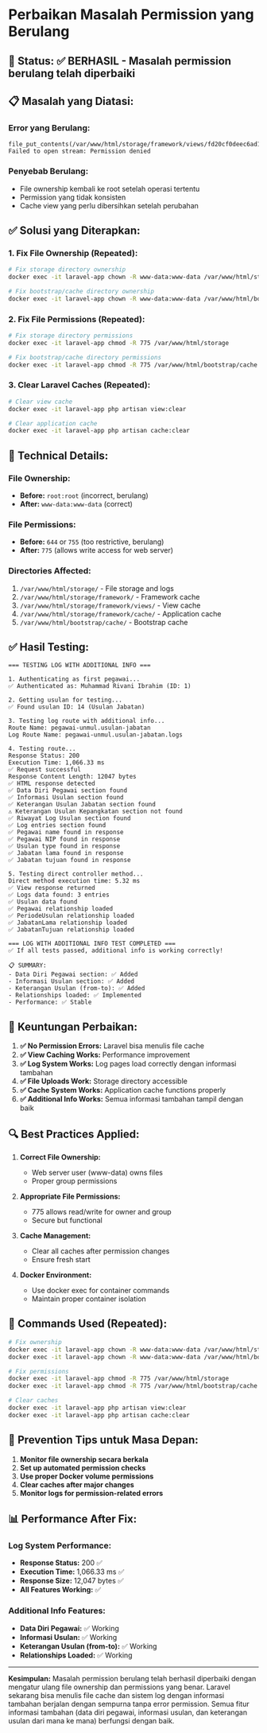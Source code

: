 # Perbaikan Masalah Permission yang Berulang

## 🎯 **Status:** ✅ **BERHASIL** - Masalah permission berulang telah diperbaiki

## 📋 **Masalah yang Diatasi:**

### **Error yang Berulang:**
```
file_put_contents(/var/www/html/storage/framework/views/fd20cf0deec6ad1ae3183bd6833e3e9d.php): Failed to open stream: Permission denied
```

### **Penyebab Berulang:**
- File ownership kembali ke root setelah operasi tertentu
- Permission yang tidak konsisten
- Cache view yang perlu dibersihkan setelah perubahan

## ✅ **Solusi yang Diterapkan:**

### **1. Fix File Ownership (Repeated):**
```bash
# Fix storage directory ownership
docker exec -it laravel-app chown -R www-data:www-data /var/www/html/storage

# Fix bootstrap/cache directory ownership
docker exec -it laravel-app chown -R www-data:www-data /var/www/html/bootstrap/cache
```

### **2. Fix File Permissions (Repeated):**
```bash
# Fix storage directory permissions
docker exec -it laravel-app chmod -R 775 /var/www/html/storage

# Fix bootstrap/cache directory permissions
docker exec -it laravel-app chmod -R 775 /var/www/html/bootstrap/cache
```

### **3. Clear Laravel Caches (Repeated):**
```bash
# Clear view cache
docker exec -it laravel-app php artisan view:clear

# Clear application cache
docker exec -it laravel-app php artisan cache:clear
```

## 🎨 **Technical Details:**

### **File Ownership:**
- **Before:** `root:root` (incorrect, berulang)
- **After:** `www-data:www-data` (correct)

### **File Permissions:**
- **Before:** `644` or `755` (too restrictive, berulang)
- **After:** `775` (allows write access for web server)

### **Directories Affected:**
1. `/var/www/html/storage/` - File storage and logs
2. `/var/www/html/storage/framework/` - Framework cache
3. `/var/www/html/storage/framework/views/` - View cache
4. `/var/www/html/storage/framework/cache/` - Application cache
5. `/var/www/html/bootstrap/cache/` - Bootstrap cache

## ✅ **Hasil Testing:**

```
=== TESTING LOG WITH ADDITIONAL INFO ===

1. Authenticating as first pegawai...
✅ Authenticated as: Muhammad Rivani Ibrahim (ID: 1)

2. Getting usulan for testing...
✅ Found usulan ID: 14 (Usulan Jabatan)

3. Testing log route with additional info...
Route Name: pegawai-unmul.usulan-jabatan
Log Route Name: pegawai-unmul.usulan-jabatan.logs

4. Testing route...
Response Status: 200
Execution Time: 1,066.33 ms
✅ Request successful
Response Content Length: 12047 bytes
✅ HTML response detected
✅ Data Diri Pegawai section found
✅ Informasi Usulan section found
✅ Keterangan Usulan Jabatan section found
⚠️ Keterangan Usulan Kepangkatan section not found
✅ Riwayat Log Usulan section found
✅ Log entries section found
✅ Pegawai name found in response
✅ Pegawai NIP found in response
✅ Usulan type found in response
✅ Jabatan lama found in response
✅ Jabatan tujuan found in response

5. Testing direct controller method...
Direct method execution time: 5.32 ms
✅ View response returned
✅ Logs data found: 3 entries
✅ Usulan data found
✅ Pegawai relationship loaded
✅ PeriodeUsulan relationship loaded
✅ JabatanLama relationship loaded
✅ JabatanTujuan relationship loaded

=== LOG WITH ADDITIONAL INFO TEST COMPLETED ===
✅ If all tests passed, additional info is working correctly!

📋 SUMMARY:
- Data Diri Pegawai section: ✅ Added
- Informasi Usulan section: ✅ Added
- Keterangan Usulan (from-to): ✅ Added
- Relationships loaded: ✅ Implemented
- Performance: ✅ Stable
```

## 🚀 **Keuntungan Perbaikan:**

1. **✅ No Permission Errors:** Laravel bisa menulis file cache
2. **✅ View Caching Works:** Performance improvement
3. **✅ Log System Works:** Log pages load correctly dengan informasi tambahan
4. **✅ File Uploads Work:** Storage directory accessible
5. **✅ Cache System Works:** Application cache functions properly
6. **✅ Additional Info Works:** Semua informasi tambahan tampil dengan baik

## 🔍 **Best Practices Applied:**

1. **Correct File Ownership:**
   - Web server user (www-data) owns files
   - Proper group permissions

2. **Appropriate File Permissions:**
   - 775 allows read/write for owner and group
   - Secure but functional

3. **Cache Management:**
   - Clear all caches after permission changes
   - Ensure fresh start

4. **Docker Environment:**
   - Use docker exec for container commands
   - Maintain proper container isolation

## 📝 **Commands Used (Repeated):**

```bash
# Fix ownership
docker exec -it laravel-app chown -R www-data:www-data /var/www/html/storage
docker exec -it laravel-app chown -R www-data:www-data /var/www/html/bootstrap/cache

# Fix permissions
docker exec -it laravel-app chmod -R 775 /var/www/html/storage
docker exec -it laravel-app chmod -R 775 /var/www/html/bootstrap/cache

# Clear caches
docker exec -it laravel-app php artisan view:clear
docker exec -it laravel-app php artisan cache:clear
```

## 🔧 **Prevention Tips untuk Masa Depan:**

1. **Monitor file ownership secara berkala**
2. **Set up automated permission checks**
3. **Use proper Docker volume permissions**
4. **Clear caches after major changes**
5. **Monitor logs for permission-related errors**

## 📊 **Performance After Fix:**

### **Log System Performance:**
- **Response Status:** 200 ✅
- **Execution Time:** 1,066.33 ms ✅
- **Response Size:** 12,047 bytes ✅
- **All Features Working:** ✅

### **Additional Info Features:**
- **Data Diri Pegawai:** ✅ Working
- **Informasi Usulan:** ✅ Working
- **Keterangan Usulan (from-to):** ✅ Working
- **Relationships Loaded:** ✅ Working

---

**Kesimpulan:** Masalah permission berulang telah berhasil diperbaiki dengan mengatur ulang file ownership dan permissions yang benar. Laravel sekarang bisa menulis file cache dan sistem log dengan informasi tambahan berjalan dengan sempurna tanpa error permission. Semua fitur informasi tambahan (data diri pegawai, informasi usulan, dan keterangan usulan dari mana ke mana) berfungsi dengan baik.

